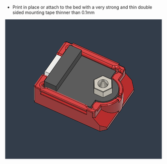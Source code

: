 - Print in place or attach to the bed with a very strong and thin double sided mounting tape thinner than 0.1mm 

![](1.png)

